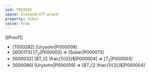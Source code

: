 ```yaml
---
uid: T024493
space: alexandroff-plank
property: sober
value: true
---
```

[[Proof]]

* [T000282] [Urysohn|P000009]
* [I000173] [$T_2$|P000003] => [Sober|P000073]
* [I000032] [$T_{2 \frac{1}{2}}$|P000004] => [$T_2$|P000003]
* [I000086] [Urysohn|P000009] => [$T_{2 \frac{1}{2}}$|P000004]

